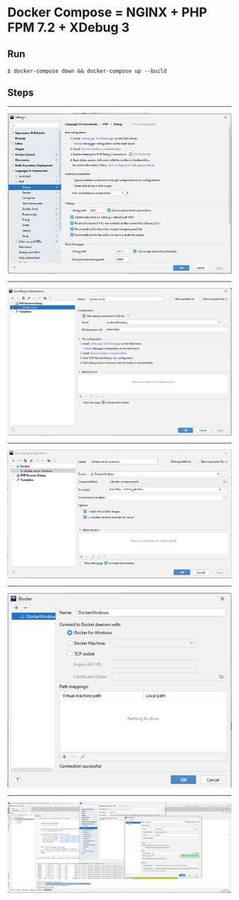 # Docker Compose = NGINX + PHP FPM 7.2 + XDebug 3

## Run

```
$ docker-compose down && docker-compose up --build
```

## Steps

---

![alt text](app/images/phpstorm1.png)

---

![alt text](app/images/phpstorm2.png)

---

![alt text](app/images/phpstorm3.png)

---

![alt text](app/images/phpstorm4.png)

---

![alt text](app/images/phpstorm5.png)
